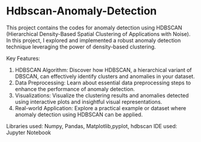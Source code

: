 # Hdbscan-Anomaly-Detection
This project contains the codes for anomaly detection using HDBSCAN (Hierarchical Density-Based Spatial Clustering of Applications with Noise). In this project, I explored and implemented a robust anomaly detection technique leveraging the power of density-based clustering.

Key Features:

1. HDBSCAN Algorithm: Discover how HDBSCAN, a hierarchical variant of DBSCAN, can effectively identify clusters and anomalies in your dataset.
2. Data Preprocessing: Learn about essential data preprocessing steps to enhance the performance of anomaly detection.
3. Visualizations: Visualize the clustering results and anomalies detected using interactive plots and insightful visual representations.
4. Real-world Application: Explore a practical example or dataset where anomaly detection using HDBSCAN can be applied.

Libraries used: Numpy, Pandas, Matplotlib,pyplot, hdbscan
IDE used: Jupyter Notebook
